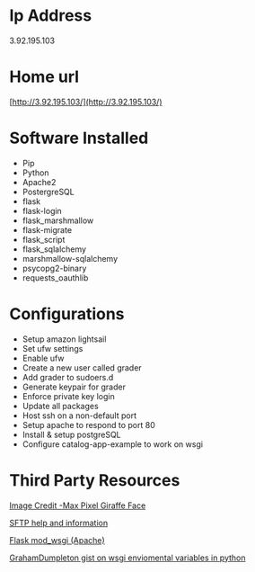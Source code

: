 # Ip Address
3.92.195.103

# Home url
[http://3.92.195.103/](http://3.92.195.103/)

# Software Installed
- Pip
- Python
- Apache2
- PostergreSQL
- flask
- flask-login
- flask_marshmallow
- flask-migrate
- flask_script
- flask_sqlalchemy
- marshmallow-sqlalchemy
- psycopg2-binary
- requests_oauthlib

# Configurations
- Setup amazon lightsail
- Set ufw settings
- Enable ufw
- Create a new user called grader
- Add grader to sudoers.d
- Generate keypair for grader
- Enforce private key login
- Update all packages
- Host ssh on a non-default port
- Setup apache to respond to port 80
- Install & setup postgreSQL
- Configure catalog-app-example to work on wsgi

# Third Party Resources
[Image Credit -Max Pixel Giraffe Face](https://www.maxpixel.net/Giraffe-Zoo-Animal-Giraffe-Face-Funny-Animals-Fun-1089477)

[SFTP help and information](https://help.ubuntu.com/community/SSH/TransferFiles)

[Flask mod_wsgi (Apache)](http://flask.pocoo.org/docs/1.0/deploying/mod_wsgi/)

[GrahamDumpleton gist on wsgi enviomental variables in python](https://gist.github.com/GrahamDumpleton/b380652b768e81a7f60c)